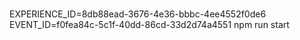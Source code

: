 ###
EXPERIENCE_ID=8db88ead-3676-4e36-bbbc-4ee4552f0de6 EVENT_ID=f0fea84c-5c1f-40dd-86cd-33d2d74a4551 npm run start
